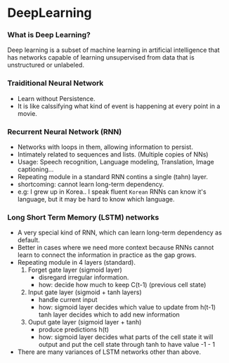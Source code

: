 # DeepLearning
### What is Deep Learning?
Deep learning is a subset of machine learning in artificial intelligence that has networks capable of learning unsupervised from data that is unstructured or unlabeled.

### Traiditional Neural Network
- Learn without Persistence.
- It is like calssifying what kind of event is happening at every point in a movie.

### Recurrent Neural Network (RNN)
- Networks with loops in them, allowing information to persist.
- Intimately related to sequences and lists. (Multiple copies of NNs)
- Usage: Speech recognition, Language modeling, Translation, Image captioning...
- Repeating module in a standard RNN contins a single (tahn) layer.
- shortcoming: cannot learn long-term dependency.
- e.g: I grew up in Korea.. I speak fluent `Korean`
  RNNs can know it's language, but it may be hard to know which language.

### Long Short Term Memory (LSTM) networks
- A very special kind of RNN, which can learn long-term dependency as default.
- Better in cases where we need more context because RNNs cannot learn to connect the information in practice as the gap grows.
- Repeating module in 4 layers (standard).
    1. Forget gate layer (sigmoid layer)
        - disregard irregular information.
        - how: decide how much to keep C(t-1) (previous cell state)
    2. Input gate layer (sigmoid + tanh layers)
        - handle current input
        - how: sigmoid layer decides which value to update from h(t-1)
              tanh layer decides which to add new information
    3. Ouput gate layer (sigmoid layer + tanh)
        - produce predictions h(t)
        - how: sigmoid layer decides what parts of the cell state it will output
              and put the cell state through tanh to have value -1 - 1
- There are many variances of LSTM networks other than above.


